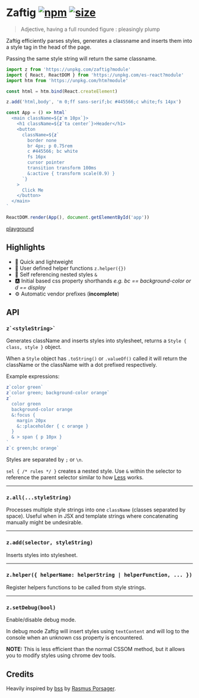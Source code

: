 # Zaftig [![npm](https://img.shields.io/npm/v/zaftig.svg)](https://www.npmjs.com/package/zaftig) [![size](https://img.badgesize.io/https://unpkg.com/zaftig@latest.png?label=gzip&color=blue&compression=gzip)](https://unpkg.com/zaftig@latest)

> Adjective, having a full rounded figure : pleasingly plump

Zaftig efficiently parses styles, generates a classname and inserts them into a style tag in the head of the page.

Passing the same style string will return the same classname.

```jsx
import z from 'https://unpkg.com/zaftig?module'
import { React, ReactDOM } from 'https://unpkg.com/es-react?module'
import htm from 'https://unpkg.com/htm?module'

const html = htm.bind(React.createElement)

z.add('html,body', 'm 0;ff sans-serif;bc #445566;c white;fs 14px')

const App = () => html`
  <main className=${z`m 10px`}>
    <h1 className=${z`ta center`}>Header</h1>
    <button
      className=${z`
        border none
        br 4px; p 0.75rem
        c #445566; bc white
        fs 16px
        cursor pointer
        transition transform 100ms
        &:active { transform scale(0.9) }
      `}
    >
      Click Me
    </button>
  </main>
`

ReactDOM.render(App(), document.getElementById('app'))
```

[playground](https://flems.io/#0=N4IgZglgNgpgziAXAbVAOwIYFsZJAOgAsAXLKEAGhAGMB7NYmBvAHgBMIA3AAgjYF4AOiAwAHUcIB8gtN24yWAeg6dJlEHBixqxCPQSIQABkQBGAEwgAvhXTZch-ACsEVOgybE8ELKNoAnYm4AL24wf1osbgByEmJROERFRQBXNFEAawBzfDosRWCMMF0sgAEoDEY4YgB+LFo2FNhomR8-QO5gbgAlGAwdCh6+nQARAHkAWW4rMIio2OJ4xOS0zJy8xXgAWn9h2vrG5tbfAKCSKPDImLiEpNT07NzIxXO6hqaYFrQZd2ruc6g3H4-1I+AARhA0GwABS9frEXK7SowACisBwDAAlDIZMF8Bg2DCFmQKGCGgBPaKDaJRIwAbjAYG4cAwaDgW00-ggYDpYOo3AAxAAWIUAVlFADYJXT+QB3QgQRgMuDcUxC0QAD2i2O+aF+QQAguIgdxoZigZIQWQAAYyOQsLAYSHcagVOBwABy9n4ABJgMFrVFTEZNdbcm64FZpLI5NwWIRTC6I16cL7-dbiBgXZ4YP4w66MO6owAJPpsXNKBPR2NxsEpRb0O01pOFz3ev1N5shW0xrtk-zl-zcND0GCd5tgofqjV07iibhGfAAdlFuyw45r-OFYsl0u4fO48sVY97zbAKtMEs1G9j1BS-jgATntEhjH8N7kxH8rLgir0si-H8wACIMjCMLA4A-bgADJEHhLgYE6bhALZYD-CiOBqAwWBoUXABOc0rCg-MIxvIjT2rZsAGEoAgagMm4CYTxrJQ6wbNBKKUR1IWjHsZDhUZJnwXYoVzaEjVEM1BjYWg7wxBEshgYg0RgeSACFyQASSJMRRG1HV1E0bRdH0PA8MQcwAA5rFsEBMBwPBcnddR3EYZhDGsABdKwgA)

## Highlights

- 💸 Quick and lightweight
- 🙇 User defined helper functions `z.helper({})`
- 💯 Self referencing nested styles `&`
- 🅰️ Initial based css property shorthands _e.g. bc == background-color or d == display_
- ⚙️ Automatic vendor prefixes (**incomplete**)

## API

### `` z`<styleString>` ``

Generates className and inserts styles into stylesheet, returns a `Style { class, style }` object.

When a `Style` object has `.toString()` or `.valueOf()` called it will return the className or the className with a dot prefixed respectively.

Example expressions:

```js
z`color green`
z`color green; background-color orange`
z`
  color green
  background-color orange
  &:focus {
    margin 20px
    &::placeholder { c orange }
  }
  & > span { p 10px }
`
z`c green;bc orange`
```

Styles are separated by `;` or `\n`.

`sel { /* rules */ }` creates a nested style. Use `&` within the selector to reference the parent selector similar to how [Less](http://lesscss.org/) works.

<hr>

### `z.all(...styleString)`

Processes multiple style strings into one `className` (classes separated by space). Useful when in JSX and template strings where concatenating manually might be undesirable.

<hr>

### `z.add(selector, styleString)`

Inserts styles into stylesheet.

<hr>

### `z.helper({ helperName: helperString | helperFunction, ... })`

Register helpers functions to be called from style strings.

<hr>

### `z.setDebug(bool)`

Enable/disable debug mode.

In debug mode Zaftig will insert styles using `textContent` and will log to the console when an unknown css property is encountered.

**NOTE:** This is less efficient than the normal CSSOM method, but it allows you to modify styles using chrome dev tools.

## Credits

Heavily inspired by [bss](https://github.com/porsager/bss) by [Rasmus Porsager](https://github.com/porsager).
